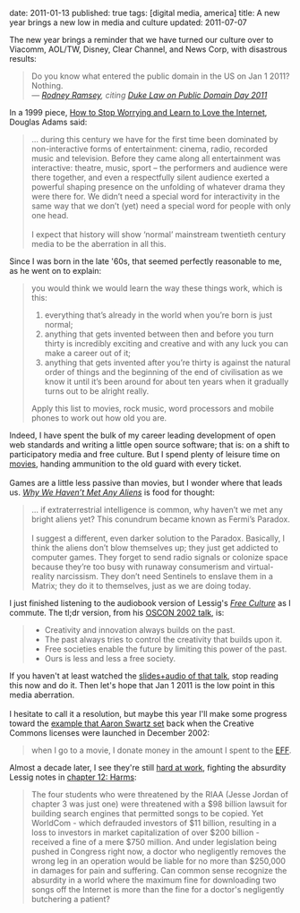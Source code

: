 date: 2011-01-13
published: true
tags: [digital media, america]
title: A new year brings a new low in media and culture
updated: 2011-07-07


The new year brings a reminder that we have turned our culture over to Viacomm, AOL/TW, Disney, Clear Channel, and News Corp, with disastrous results:<br />
<blockquote>
Do you know what entered the public domain in the US on Jan 1 2011? Nothing.<br />
<address>
—&nbsp;<a href="http://twitter.com/#!/RodneyRamsey/status/21680220276793344">Rodney Ramsey</a>, citing <a href="http://www.law.duke.edu/cspd/publicdomainday">Duke Law on Public Domain Day 2011</a></address>
</blockquote>
<a name='more'></a>In a 1999 piece, <a href="http://www.douglasadams.com/dna/19990901-00-a.html">How to Stop Worrying and Learn to Love the Internet</a>, Douglas Adams said:<br />
<blockquote>
... during this century we have for the first time been dominated by non-interactive forms of entertainment: cinema, radio, recorded music and television. Before they came along all entertainment was interactive: theatre, music, sport – the performers and audience were there together, and even a respectfully silent audience exerted a powerful shaping presence on the unfolding of whatever drama they were there for. We didn’t need a special word for interactivity in the same way that we don’t (yet) need a special word for people with only one head.<br />
<br />
I expect that history will show ‘normal’ mainstream twentieth century media to be the aberration in all this.</blockquote>
Since I was born in the late '60s, that seemed perfectly reasonable to me, as he went on to explain:<br />
<blockquote>
you would think we would learn the way these things work, which is this:<br />
<ol>
<li>everything that’s already in the world when you’re born is just normal;</li>
<li>anything that gets invented between then and before you turn thirty is incredibly exciting and creative and with any luck you can make a career out of it;</li>
<li>anything that gets invented after you’re thirty is against the natural order of things and the beginning of the end of civilisation as we know it until it’s been around for about ten years when it gradually turns out to be alright really.</li>
</ol>
Apply this list to movies, rock music, word processors and mobile phones to work out how old you are.</blockquote>
Indeed, I have spent the bulk of my career leading development of open web standards and writing a little open source software; that is: on a shift to participatory media and free culture. But I spend plenty of leisure time on <a href="http://pinboard.in/u:connolly/t:movies/">movies</a>, handing ammunition to the old guard with every ticket.<br />
<br />
Games are a little less passive than movies, but I wonder where that leads us. <cite><a href="http://seedmagazine.com/content/article/why_we_havent_met_any_aliens/">Why We Haven’t Met Any Aliens</a></cite> is food for thought:<br />
<blockquote>
... if extraterrestrial intelligence is common, why haven’t we met any bright aliens yet? This conundrum became known as Fermi’s Paradox.<br />
<br />
I suggest a different, even darker solution to the Paradox. Basically, I think the aliens don’t blow themselves up; they just get addicted to computer games. They forget to send radio signals or colonize space because they’re too busy with runaway consumerism and virtual-reality narcissism. They don’t need Sentinels to enslave them in a Matrix; they do it to themselves, just as we are doing today.</blockquote>
I just finished listening to the audiobook version of Lessig's <cite><a href="http://en.wikipedia.org/wiki/Free_Culture_(book)">Free Culture</a></cite> as I commute. The tl;dr version, from his <a href="http://www.oreillynet.com/pub/a/policy/2002/08/15/lessig.html">OSCON 2002 talk</a>, is:<br />
<blockquote>
<ul>
<li>Creativity and innovation always builds on the past.</li>
<li>The past always tries to control the creativity that builds upon it.</li>
<li>Free societies enable the future by limiting this power of the past.</li>
<li>Ours is less and less a free society.</li>
</ul>
</blockquote>
If you haven't at least watched the <a href="http://randomfoo.net/oscon/2002/lessig/">slides+audio of that talk</a>, stop reading this now and do it. Then let's hope that Jan 1 2011 is the low point in this media aberration.<br />
<br />
I hesitate to call it a resolution, but maybe this year I'll make some progress toward the <a href="http://www.aaronsw.com/weblog/000765">example that Aaron Swartz set</a> back when the Creative Commons licenses were launched in December 2002:<br />
<blockquote>
when I go to a movie, I donate money in the amount I spent to the <a href="https://www.eff.org/">EFF</a>.</blockquote>
Almost a decade later, I see they're still <a href="https://www.eff.org/press/archives/2011/01/04">hard at work</a>, fighting the absurdity Lessig notes in <a href="http://www.jus.uio.no/sisu/free_culture.lawrence_lessig/_12.html">chapter 12: Harms</a>:<br />
<blockquote>
The four students who were threatened by the RIAA (Jesse Jordan of chapter 3 was just one) were threatened with a $98 billion lawsuit for building search engines that permitted songs to be copied. Yet WorldCom - which defrauded investors of $11 billion, resulting in a loss to investors in market capitalization of over $200 billion - received a fine of a mere $750 million. And under legislation being pushed in Congress right now, a doctor who negligently removes the wrong leg in an operation would be liable for no more than $250,000 in damages for pain and suffering. Can common sense recognize the absurdity in a world where the maximum fine for downloading two songs off the Internet is more than the fine for a doctor's negligently butchering a patient?</blockquote>